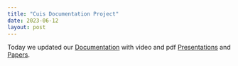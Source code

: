 ```yaml
---
title: "Cuis Documentation Project"
date: 2023-06-12
layout: post
---
```

Today we updated our [Documentation](https://github.com/Cuis-Smalltalk/Cuis-Smalltalk-Dev/tree/master/Documentation) with video and pdf [Presentations](https://github.com/Cuis-Smalltalk/Cuis-Smalltalk-Dev/tree/master/Documentation/Presentations) and [Papers](https://github.com/Cuis-Smalltalk/Cuis-Smalltalk-Dev/tree/master/Documentation/Papers).
